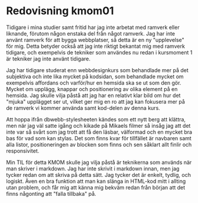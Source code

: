 ---
---
Redovisning kmom01
=========================

Tidigare i mina studier samt fritid har jag inte arbetat med ramverk eller liknande, förutom någon enstaka del från något ramverk. Jag har inte använt ramverk för att bygga webbplatser, så detta är en ny "upplevelse" för mig. Detta betyder också att jag inte riktigt bekantat mig med ramverk tidigare, och exempelvis de tekniker som användes nu redan i kursmoment 1 är tekniker jag inte använt tidigare.

Jag har tidigare studerat enn webbdesignkurs som behandlade mer på det subjektiva och inte lika mycket på kodsidan, som behandlade mycket om exempelvis affordans och varför/hur en hemsida ska se ut som den gör. Mycket om upplägg, knappar och positionering av olika element på en hemsida. Jag skulle vilja påstå att jag har en relativt klar bild om hur det "mjuka" upplägget ser ut, vilket ger mig en ro att jag kan fokusera mer på de ramverk vi kommer använda samt kod-delen av denna kurs.

Att hoppa ifrån dbwebb-stylesheeten kändes som ett nytt berg att klättra, men när jag väl satte igång och kikade på Mikaels filmer så insåg jag att det inte var så svårt som jag trott att få den läsbar, välformad och en mycket bra bas för vad som kan stylas. Det som finns kvar för tillfället är navbaren samt alla listor, positioneringen av blocken som finns och sen såklart allt finlir och responsivitet.

Min TIL för detta KMOM skulle jag vilja påstå är teknikerna som används när man skriver i markdown. Jag har inte skrivit i markdown innan, men jag tycker redan om att skriva på detta sätt. Jag tycker det är enkelt, tydlig, och logiskt. Även en bra funktion att man kan slänga in HTML-kod mitt i allting utan problem, och får mig att känna mig bekväm redan från början att det finns någonting att "falla tillbaka" på. 
